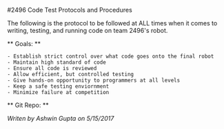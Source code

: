 #2496 Code Test Protocols and Procedures

The following is the protocol to be followed at ALL times when it comes to writing, testing,
and running code on team 2496's robot. 

** Goals: **

	- Establish strict control over what code goes onto the final robot  
	- Maintain high standard of code
	- Ensure all code is reviewed 
	- Allow efficient, but controlled testing 
	- Give hands-on opportunity to programmers at all levels
	- Keep a safe testing enviornment
	- Minimize failure at competition 

** Git Repo: **
	 
	 
*Writen by Ashwin Gupta on 5/15/2017* 